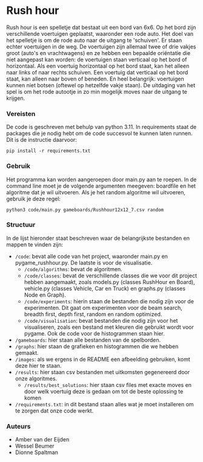 # Rush hour
Rush hour is een spelletje dat bestaat uit een bord van 6x6. Op het bord zijn verschillende voertuigen geplaatst, waaronder een rode auto. Het doel van het spelletje is om de rode auto naar de uitgang te 'schuiven'.  Er staan echter voertuigen in de weg. De voertuigen zijn allemaal twee of drie vakjes groot (auto's en vrachtwagens) en ze hebben een bepaalde oriëntatie die niet aangepast kan worden: de voertuigen staan verticaal op het bord of horizontaal. Als een voertuig horizontaal op het bord staat, kan het alleen naar links of naar rechts schuiven. Een voertuig dat verticaal op het bord staat, kan alleen naar boven of beneden. En heel belangrijk: voertuigen kunnen niet botsen (oftewel op hetzelfde vakje staan). De uitdaging van het spel is om het rode autootje in zo min mogelijk moves naar de uitgang te krijgen. 

### Vereisten 
De code is geschreven met behulp van python 3.11. In requirements staat de packages die je nodig hebt om de code succesvol te kunnen laten runnen. Dit is de instructie daarvoor: 
```
pip install -r requirements.txt
```
### Gebruik 
Het programma kan worden aangeroepen door main.py aan te roepen. In de command line moet je de volgende argumenten meegeven: boardfile en het algoritme dat je wil uitvoeren. Als je het random algoritme wil uitvoeren, gebruik je deze regel: 
```
python3 code/main.py gameboards/Rushhour12x12_7.csv random
```

### Structuur
In de lijst hieronder staat beschreven waar de belangrijkste bestanden en mappen te vinden zijn: 
* `/code`: bevat alle code van het project, waaronder main.py en pygame_rushhour.py. De laatste is voor de visualisatie. 
  * `/code/algorithms`: bevat de algoritmen. 
  * `/code/classes`: bevat de verschillende classes die we voor dit project hebben aangemaakt, zoals models.py (classes RushHour en Board), vehicle.py (classes Vehicle, Car en Truck) en graphs.py (classes Node en Graph). 
  * `/code/experiments`: hierin staan de bestanden die nodig zijn voor de experimenten. Dit gaat om experimenten voor de beam search, breadth first, depth first, random en random optimized. 
  * `/code/visualisation`: bevat bestanden die nodig zijn voor het visualiseren, zoals een bestand met kleuren die gebruikt wordt voor pygame. Ook de code voor de histogrammen staan hier. 
* `/gameboards`: hier staan alle bestanden van de spelborden. 
* `/graphs`: hier staan de grafieken en histogrammen die we hebben gemaakt. 
* `/images`: als we ergens in de README een afbeelding gebruiken, komt deze hier te staan. 
* `/results`: hier staan csv bestanden met uitkomsten gegenereerd door onze algoritmes. 
  * `/results/best_solutions`: hier staan csv files met exacte moves en door welk voertuig deze is gedaan om tot de beste oplossing te komen
* `/requirements.txt`: in dit bestand staan alles wat je moet installeren om te zorgen dat onze code werkt. 


### Auteurs
* Amber van der Eijden
* Wessel Beumer
* Dionne Spaltman
